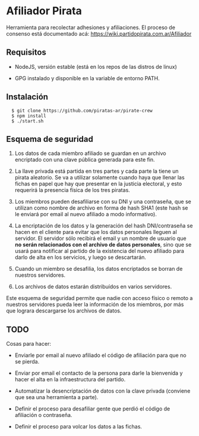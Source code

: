 # Afiliador Pirata

Herramienta para recolectar adhesiones y afiliaciones. El proceso de consenso está documentado acá: https://wiki.partidopirata.com.ar/Afiliador

## Requisitos

* NodeJS, versión estable (está en los repos de las distros de linux)

* GPG instalado y disponible en la variable de entorno PATH.

## Instalación

```
  $ git clone https://github.com/piratas-ar/pirate-crew
  $ npm install
  $ ./start.sh
```

## Esquema de seguridad

1. Los datos de cada miembro afiliado se guardan en un archivo encriptado con una clave pública generada para este fin.

2. La llave privada está partida en tres partes y cada parte la tiene un pirata aleatorio. Se va a utilizar solamente cuando haya que llenar las fichas en papel que hay que presentar en la justicia electoral, y esto requerirá la presencia física de los tres piratas.

3. Los miembros pueden desafiliarse con su DNI y una contraseña, que se utilizan como nombre de archivo en forma de hash SHA1 (este hash se le enviará por email al nuevo afiliado a modo informativo).

4. La encriptación de los datos y la generación del hash DNI/contraseña se hacen en el cliente para evitar que los datos personales lleguen al  servidor. El servidor sólo recibirá el email y un nombre de usuario que **no serán relacionados con el archivo de datos personales**, sino que se usará para notificar al partido de la existencia del nuevo afiliado para darlo de alta en los servicios, y luego se descartarán.

5. Cuando un miembro se desafilia, los datos encriptados se borran de nuestros servidores.

6. Los archivos de datos estarán distribuídos en varios servidores.

Este esquema de seguridad permite que nadie con acceso físico o remoto a nuestros servidores pueda leer la información de los miembros, por más que lograra descargarse los archivos de datos.

## TODO

Cosas para hacer:

* Enviarle por email al nuevo afiliado el código de afiliación para que no se pierda.

* Enviar por email el contacto de la persona para darle la bienvenida y hacer el alta en la infraestructura del partido.

* Automatizar la desencriptación de datos con la clave privada (conviene que sea una herramienta a parte).

* Definir el proceso para desafiliar gente que perdió el código de afiliación o contraseña.

* Definir el proceso para volcar los datos a las fichas.

